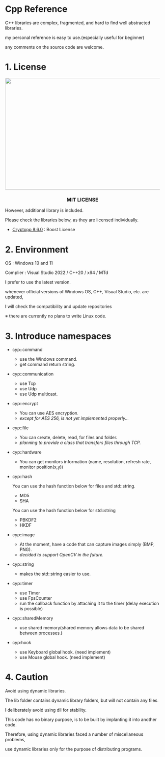 # Cpp Reference

C++ libraries are complex, fragmented, and hard to find well abstracted libraries.

my personal reference is easy to use.(especially useful for beginner)

any comments on the source code are welcome.


# 1. License

<p align="center">
    <img src="https://i.imgur.com/GklIXU7.png"  width="700" height="362.25"/></center>
</p>

<h3 align="center">MIT LICENSE</h1>

However, additional library is included.

Please check the libraries below, as they are licensed individually.

- [Cryptopp 8.6.0](https://github.com/weidai11/cryptopp) : Boost License

# 2. Environment


OS : Windows 10 and 11

Complier : Visual Studio 2022 / C++20 / x64 / MTd


I prefer to use the latest version.

whenever official versions of Windows OS, C++, Visual Studio, etc. are updated,

I will check the compatibility and update repositories

※ there are currently no plans to write Linux code.

# 3. Introduce namespaces
- cyp::command
    + use the Windows command.
    + get command return string.
 
- cyp::communication
    + use Tcp
    + use Udp
    + use Udp multicast.

- cyp::encrypt
    + You can use AES encryption.
    + *except for AES 256, is not yet implemented properly...*
 
- cyp::file
    + You can create, delete, read, for files and folder.
    + *planning to provide a class that transfers files through TCP.*

- cyp::hardware
    + You can get monitors information (name, resolution, refresh rate, monitor position(x,y))

- cyp::hash

     You can use the hash function below for files and std::string.
    + MD5
    + SHA
     
     You can use the hash function below for std::string
    + PBKDF2
    + HKDF
   
- cyp::image
    + At the moment, have a code that can capture images simply (BMP, PNG).
    + *decided to support OpenCV in the future.*

- cyp::string
    + makes the std::string easier to use.
    
- cyp::timer
    + use Timer
    + use FpsCounter
    + run the callback function by attaching it to the timer (delay execution is possible)
 
- cyp::sharedMemory
    + use shared memory(shared memory allows data to be shared between processes.)

- cyp:hook
    + use Keyboard global hook. (need implement)
    + use Mouse global hook. (need implement)

# 4. Caution
   Avoid using dynamic libraries.

   The lib folder contains dynamic library folders, but will not contain any files.

   I deliberately avoid using dll for stability.
    
   This code has no binary purpose, is to be built by implanting it into another code.
    

   Therefore, using dynamic libraries faced a number of miscellaneous problems,
    
   use dynamic libraries only for the purpose of distributing programs.
